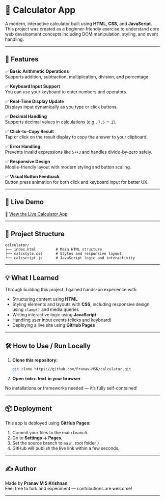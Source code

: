 # 🧮 Calculator App

A modern, interactive calculator built using **HTML**, **CSS**, and **JavaScript**.  
This project was created as a beginner-friendly exercise to understand core web development concepts including DOM manipulation, styling, and event handling.

---

## 🌟 Features

✅ **Basic Arithmetic Operations**  
Supports addition, subtraction, multiplication, division, and percentage.

✅ **Keyboard Input Support**  
You can use your keyboard to enter numbers and operators.

✅ **Real-Time Display Update**  
Displays input dynamically as you type or click buttons.

✅ **Decimal Handling**  
Supports decimal values in calculations (e.g., `7.5 * 2`).

✅ **Click-to-Copy Result**  
Tap or click on the result display to copy the answer to your clipboard.

✅ **Error Handling**  
Prevents invalid expressions like `5++3` and handles divide-by-zero safely.

✅ **Responsive Design**  
Mobile-friendly layout with modern styling and button scaling.

✅ **Visual Button Feedback**  
Button press animation for both click and keyboard input for better UX.

---

## 🚀 Live Demo

🔗 [View the Live Calculator App](https://pranav-msk.github.io/calculator/)

---

## 📁 Project Structure

```
calculator/
├── index.html         # Main HTML structure
├── calcstyle.css      # Styles and responsive layout
└── calcscript.js      # JavaScript logic and interactivity
```

---

## 💡 What I Learned

Through building this project, I gained hands-on experience with:
- Structuring content using **HTML**
- Styling elements and layouts with **CSS**, including responsive design using `clamp()` and media queries
- Writing interactive logic using **JavaScript**
- Handling user input events (clicks and keyboard)
- Deploying a live site using **GitHub Pages**

---

## 🛠️ How to Use / Run Locally

1. **Clone this repository:**
   ```bash
   git clone https://github.com/Pranav-MSK/calculator.git
   ```
2. **Open `index.html` in your browser**

No installations or frameworks needed — it’s fully self-contained!

---

## 📦 Deployment

This app is deployed using **GitHub Pages**:

1. Commit your files to the main branch.
2. Go to **Settings → Pages**.
3. Set the source branch to `main`, root folder `/`.
4. GitHub will publish the live link within a few seconds.

---

## ✍️ Author

Made by **Pranav M S Krishnan**  
Feel free to fork and experiment — contributions are welcome!

---
